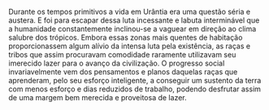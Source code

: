﻿Durante os tempos primitivos a vida em Urântia era uma questão séria e austera. E foi para escapar dessa luta incessante e labuta interminável que a humanidade constantemente inclinou-se a vaguear em direção ao clima salubre dos trópicos. Embora essas zonas mais quentes de habitação proporcionassem algum alívio da intensa luta pela existência, as raças e tribos que assim procuravam comodidade raramente utilizavam seu imerecido lazer para o avanço da civilização. O progresso social invariavelmente vem dos pensamentos e planos daquelas raças que aprenderam, pelo seu esforço inteligente, a conseguir um sustento da terra com menos esforço e dias reduzidos de trabalho, podendo desfrutar assim de uma margem bem merecida e proveitosa de lazer.